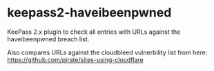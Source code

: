 # keepass2-haveibeenpwned

KeePass 2.x plugin to check all entries with URLs against the haveibeenpwned breach list.

Also compares URLs against the cloudbleed vulnerbility list from here: https://github.com/pirate/sites-using-cloudflare